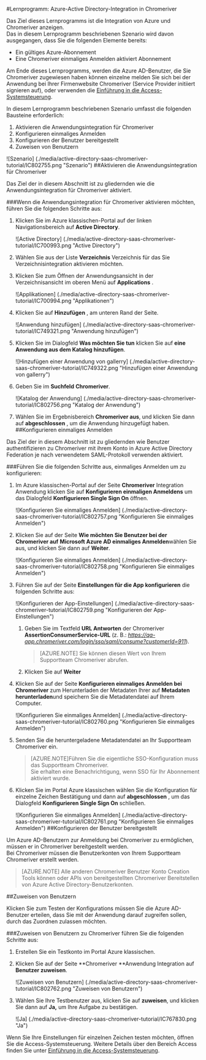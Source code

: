 <properties 
    pageTitle="Lernprogramm: Azure-Active Directory-Integration in Chromeriver | Microsoft Azure" 
    description="Informationen Sie zur Verwendung von Chromeriver mit Azure Active Directory einmaliges Anmelden, automatisierte Bereitstellung und mehr aktivieren!" 
    services="active-directory" 
    authors="jeevansd"  
    documentationCenter="na" 
    manager="femila"/>
<tags 
    ms.service="active-directory" 
    ms.devlang="na" 
    ms.topic="article" 
    ms.tgt_pltfrm="na" 
    ms.workload="identity" 
    ms.date="09/29/2016" 
    ms.author="jeedes" />


#<a name="tutorial-azure-active-directory-integration-with-chromeriver"></a>Lernprogramm: Azure-Active Directory-Integration in Chromeriver

Das Ziel dieses Lernprogramms ist die Integration von Azure und Chromeriver anzeigen.  
Das in diesem Lernprogramm beschriebenen Szenario wird davon ausgegangen, dass Sie die folgenden Elemente bereits:

-   Ein gültiges Azure-Abonnement
-   Eine Chromeriver einmaliges Anmelden aktiviert Abonnement

Am Ende dieses Lernprogramms, werden die Azure AD-Benutzer, die Sie Chromeriver zugewiesen haben können einzelne melden Sie sich bei der Anwendung bei Ihrer Firmenwebsite Chromeriver (Service Provider initiiert signieren auf), oder verwenden die [Einführung in die Access-Systemsteuerung](active-directory-saas-access-panel-introduction.md).

In diesem Lernprogramm beschriebenen Szenario umfasst die folgenden Bausteine erforderlich:

1.  Aktivieren die Anwendungsintegration für Chromeriver
2.  Konfigurieren einmaliges Anmelden
3.  Konfigurieren der Benutzer bereitgestellt
4.  Zuweisen von Benutzern

![Szenario] (./media/active-directory-saas-chromeriver-tutorial/IC802755.png "Szenario")
##<a name="enabling-the-application-integration-for-chromeriver"></a>Aktivieren die Anwendungsintegration für Chromeriver

Das Ziel der in diesem Abschnitt ist zu gliedernden wie die Anwendungsintegration für Chromeriver aktiviert.

###<a name="to-enable-the-application-integration-for-chromeriver-perform-the-following-steps"></a>Wenn die Anwendungsintegration für Chromeriver aktivieren möchten, führen Sie die folgenden Schritte aus:

1.  Klicken Sie im Azure klassischen-Portal auf der linken Navigationsbereich auf **Active Directory**.

    ![Active Directory] (./media/active-directory-saas-chromeriver-tutorial/IC700993.png "Active Directory")

2.  Wählen Sie aus der Liste **Verzeichnis** Verzeichnis für das Sie Verzeichnisintegration aktivieren möchten.

3.  Klicken Sie zum Öffnen der Anwendungsansicht in der Verzeichnisansicht im oberen Menü auf **Applications** .

    ![Applikationen] (./media/active-directory-saas-chromeriver-tutorial/IC700994.png "Applikationen")

4.  Klicken Sie auf **Hinzufügen** , am unteren Rand der Seite.

    ![Anwendung hinzufügen] (./media/active-directory-saas-chromeriver-tutorial/IC749321.png "Anwendung hinzufügen")

5.  Klicken Sie im Dialogfeld **Was möchten Sie tun** klicken Sie auf **eine Anwendung aus dem Katalog hinzufügen**.

    ![Hinzufügen einer Anwendung von gallerry] (./media/active-directory-saas-chromeriver-tutorial/IC749322.png "Hinzufügen einer Anwendung von gallerry")

6.  Geben Sie im **Suchfeld** **Chromeriver**.

    ![Katalog der Anwendung] (./media/active-directory-saas-chromeriver-tutorial/IC802756.png "Katalog der Anwendung")

7.  Wählen Sie im Ergebnisbereich **Chromeriver aus**, und klicken Sie dann auf **abgeschlossen** , um die Anwendung hinzugefügt haben.
##<a name="configuring-single-sign-on"></a>Konfigurieren einmaliges Anmelden

Das Ziel der in diesem Abschnitt ist zu gliedernden wie Benutzer authentifizieren zu Chromeriver mit ihrem Konto in Azure Active Directory Federation je nach verwendetem SAML-Protokoll verwenden aktiviert.

###<a name="to-configure-single-sign-on-perform-the-following-steps"></a>Führen Sie die folgenden Schritte aus, einmaliges Anmelden um zu konfigurieren:

1.  Im Azure klassischen-Portal auf der Seite **Chromeriver** Integration Anwendung klicken Sie auf **Konfigurieren einmaligen Anmeldens** um das Dialogfeld **Konfigurieren Single Sign On** öffnen.

    ![Konfigurieren Sie einmaliges Anmelden] (./media/active-directory-saas-chromeriver-tutorial/IC802757.png "Konfigurieren Sie einmaliges Anmelden")

2.  Klicken Sie auf der Seite **Wie möchten Sie Benutzer bei der Chromeriver auf** **Microsoft Azure AD einmaliges Anmelden**wählen Sie aus, und klicken Sie dann auf **Weiter**.

    ![Konfigurieren Sie einmaliges Anmelden] (./media/active-directory-saas-chromeriver-tutorial/IC802758.png "Konfigurieren Sie einmaliges Anmelden")

3.  Führen Sie auf der Seite **Einstellungen für die App konfigurieren** die folgenden Schritte aus:

    ![Konfigurieren der App-Einstellungen] (./media/active-directory-saas-chromeriver-tutorial/IC802759.png "Konfigurieren der App-Einstellungen")

    1.  Geben Sie im Textfeld **URL Antworten** der Chromeriver **AssertionConsumerService-URL** (z. B.: *https://qa-app.chromeriver.com/login/sso/saml/consume?customerId=911*).  

        >[AZURE.NOTE] Sie können diesen Wert von Ihrem Supportteam Chromeriver abrufen.

    2.  Klicken Sie auf **Weiter**

4.  Klicken Sie auf der Seite **Konfigurieren einmaliges Anmelden bei Chromeriver** zum Herunterladen der Metadaten Ihrer auf **Metadaten herunterladen**und speichern Sie die Metadatendatei auf Ihrem Computer.

    ![Konfigurieren Sie einmaliges Anmelden] (./media/active-directory-saas-chromeriver-tutorial/IC802760.png "Konfigurieren Sie einmaliges Anmelden")

5.  Senden Sie die heruntergeladene Metadatendatei an Ihr Supportteam Chromeriver ein.

    >[AZURE.NOTE]Führen Sie die eigentliche SSO-Konfiguration muss das Supportteam Chromeriver.  
    Sie erhalten eine Benachrichtigung, wenn SSO für Ihr Abonnement aktiviert wurde.

6.  Klicken Sie im Portal Azure klassischen wählen Sie die Konfiguration für einzelne Zeichen Bestätigung und dann auf **abgeschlossen** , um das Dialogfeld **Konfigurieren Single Sign On** schließen.

    ![Konfigurieren Sie einmaliges Anmelden] (./media/active-directory-saas-chromeriver-tutorial/IC802761.png "Konfigurieren Sie einmaliges Anmelden")
##<a name="configuring-user-provisioning"></a>Konfigurieren der Benutzer bereitgestellt

Um Azure AD-Benutzern zur Anmeldung bei Chromeriver zu ermöglichen, müssen er in Chromeriver bereitgestellt werden.  
Bei Chromeriver müssen die Benutzerkonten von Ihrem Supportteam Chromeriver erstellt werden.

>[AZURE.NOTE] Alle anderen Chromeriver Benutzer Konto Creation Tools können oder APIs von bereitgestellten Chromeriver Bereitstellen von Azure Active Directory-Benutzerkonten.

##<a name="assigning-users"></a>Zuweisen von Benutzern

Klicken Sie zum Testen der Konfigurations müssen Sie die Azure AD-Benutzer erteilen, dass Sie mit der Anwendung darauf zugreifen sollen, durch das Zuordnen zulassen möchten.

###<a name="to-assign-users-to-chromeriver-perform-the-following-steps"></a>Zuweisen von Benutzern zu Chromeriver führen Sie die folgenden Schritte aus:

1.  Erstellen Sie ein Testkonto im Portal Azure klassischen.

2.  Klicken Sie auf der Seite **Chromeriver **Anwendung Integration auf **Benutzer zuweisen**.

    ![Zuweisen von Benutzern] (./media/active-directory-saas-chromeriver-tutorial/IC802762.png "Zuweisen von Benutzern")

3.  Wählen Sie Ihre Testbenutzer aus, klicken Sie auf **zuweisen**, und klicken Sie dann auf **Ja,** um Ihre Aufgabe zu bestätigen.

    ![Ja] (./media/active-directory-saas-chromeriver-tutorial/IC767830.png "Ja")

Wenn Sie Ihre Einstellungen für einzelnen Zeichen testen möchten, öffnen Sie die Access-Systemsteuerung. Weitere Details über den Bereich Access finden Sie unter [Einführung in die Access-Systemsteuerung](active-directory-saas-access-panel-introduction.md).
